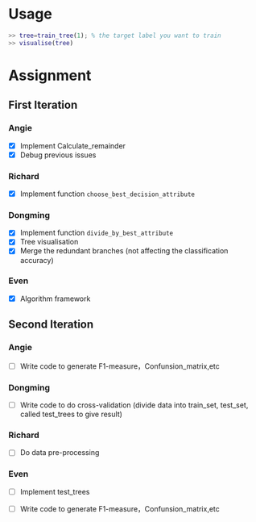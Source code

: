# Usage

```matlab
>> tree=train_tree(1); % the target label you want to train
>> visualise(tree)
```

# Assignment

## First Iteration

### Angie
- [x] Implement Calculate_remainder
- [x] Debug previous issues

### Richard 
- [x] Implement function `choose_best_decision_attribute`

### Dongming

- [x] Implement function `divide_by_best_attribute`
- [x] Tree visualisation
- [x] Merge the redundant branches (not affecting the classification accuracy)

### Even
- [x] Algorithm framework


## Second Iteration

### Angie
- [ ] Write code to generate F1-measure，Confunsion_matrix,etc

### Dongming
- [ ] Write code to do cross-validation (divide data into train_set, test_set, called test_trees to give result)

### Richard
- [ ] Do data pre-processing

### Even
- [ ] Implement test_trees
- [ ] Write code to generate F1-measure，Confunsion_matrix,etc



